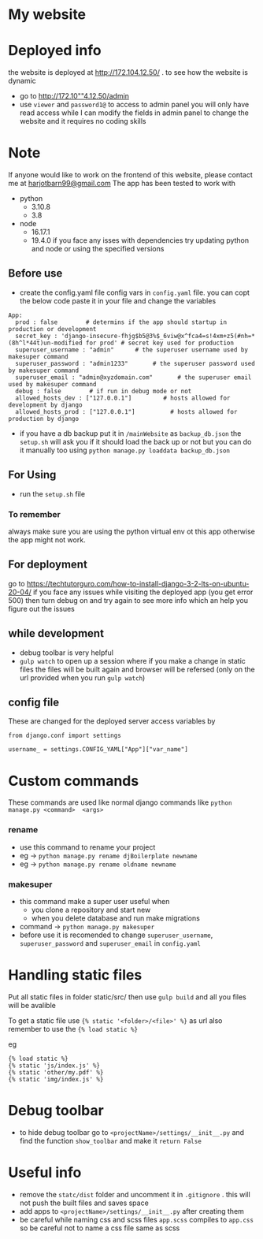 # My website

# Deployed info
the website is deployed at http://172.104.12.50/ .
to see how the website is dynamic 
- go to http://172.10""4.12.50/admin 
- use `viewer` and `password1@` to access to admin panel
you will only have read access while I can modify the fields in admin panel to change the website and it requires no coding skills

# Note
If anyone would like to work on the frontend of this website, please contact me at harjotbarn99@gmail.com
The app has been tested to work with 
- python 
  - 3.10.8
  - 3.8
- node 
  - 16.17.1 
  - 19.4.0
if you face any isses with dependencies try updating python and node or using the specified versions

## Before use
- create the config.yaml file
config vars  in `config.yaml` file. you can copt the below code paste it in your file and change the variables

```
App:
  prod : false        # determins if the app should startup in production or development
  secret_key : 'django-insecure-fhjg$b5@3%$_6viw@x^fca4=s!4xm+z5(#nh=*(8h^l*44t)un-modified for prod' # secret key used for production
  superuser_username : "admin"      # the superuser username used by makesuper command
  superuser_password : "admin1233"       # the superuser password used by makesuper command
  superuser_email : "admin@xyzdomain.com"       # the superuser email used by makesuper command
  debug : false        # if run in debug mode or not
  allowed_hosts_dev : ["127.0.0.1"]         # hosts allowed for development by django
  allowed_hosts_prod : ["127.0.0.1"]          # hosts allowed for production by django
```

- if you have a db backup put it in `/mainWebsite` as `backup_db.json`
the `setup.sh` will ask you if it should load the back up or not but you can do it manually too using `python manage.py loaddata backup_db.json`


## For Using
- run the `setup.sh` file 

### To remember 
always make sure you are using the python virtual env ot this app otherwise the app might not work.

## For deployment
go to https://techtutorguro.com/how-to-install-django-3-2-lts-on-ubuntu-20-04/
if you face any issues while visiting the deployed app (you get error 500) then turn debug on and try again to see more info which  an help you figure out the issues

## while development
- debug toolbar is very helpful 
- `gulp watch` to open up a session where if you make a change in static files the files will be built again and browser will be refersed (only on the url provided when you run `gulp watch`)


## config file
These are changed for the deployed server
access variables by 
```
from django.conf import settings

username_ = settings.CONFIG_YAML["App"]["var_name"]
```


# Custom commands
These commands are used like normal django commands like `python manage.py <command>  <args>`

### rename 
+ use this command to rename your project 
+ eg -> `python manage.py rename djBoilerplate newname`
+ eg -> `python manage.py rename oldname newname`

###  makesuper
+ this command make a super user useful when 
  + you clone a repository and start new
  + when you delete database and run make migrations
+ command -> `python manage.py makesuper`
+ before use it is recomended to change `superuser_username`, `superuser_password` and `superuser_email` in `config.yaml`
  
  

# Handling static files
Put all static files in folder static/src/<folder>
then use `gulp build` and all you files will be avalible 

To get a static file use `{% static '<folder>/<file>' %}` as url also remember to use the `{% load static %}`

eg 
```
{% load static %}
{% static 'js/index.js' %}
{% static 'other/my.pdf' %}
{% static 'img/index.js' %}
```


# Debug toolbar
+ to hide debug toolbar go to `<projectName>/settings/__init__.py` and find the function `show_toolbar` and make it `return False`


# Useful info
- remove the `statc/dist` folder and uncomment it in `.gitignore` . this will not push the built files and saves space
- add apps to `<projectName>/settings/__init__.py` after creating them
- be careful while naming css and scss files `app.scss` compiles to `app.css` so be careful not to name a css file same as scss



